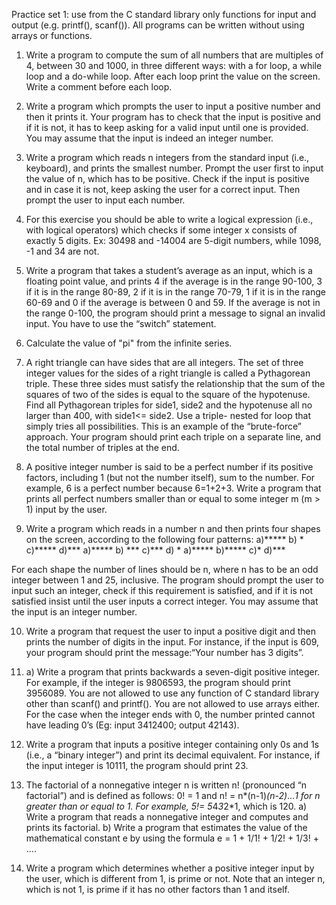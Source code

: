 Practice set 1: use from the C standard library only functions for input and output (e.g. printf(), scanf()). All programs can be written without using arrays or functions.

1. Write a program to compute the sum of all numbers that are multiples of 4, between 30 and 1000, in three different ways: with a for loop, a while loop and a do-while loop. After each loop print the value on the screen. Write a comment before each loop.

2. Write a program which prompts the user to input a positive number and then it prints it. Your program has to check that the input is positive and if it is not, it has to keep asking for a valid input until one is provided. You may assume that the input is indeed an integer number.

3. Write a program which reads n integers from the standard input (i.e., keyboard), and prints the smallest number. Prompt the user first to input the value of n, which has to be positive. Check if the input is positive and in case it is not, keep asking the user for a correct input. Then prompt the user to input each number.

4. For this exercise you should be able to write a logical expression (i.e., with logical operators) which checks if some integer x consists of exactly 5 digits. Ex: 30498 and -14004 are 5-digit numbers, while 1098, -1 and 34 are not.

5. Write a program that takes a student’s average as an input, which is a floating point value, and prints
4 if the average is in the range 90-100, 3 if it is in the range 80-89, 2 if it is in the range 70-79, 1 if it is in the range 60-69 and 0 if the average is between 0 and 59. If the average is not in the range 0-100, the program should print a message to signal an invalid input. You have to use the “switch” statement.

6. Calculate the value of "pi" from the infinite series.

7. A right triangle can have sides that are all integers. The set of three integer values for the sides of a right triangle is called a Pythagorean triple. These three sides must satisfy the relationship that the sum of the squares of two of the sides is equal to the square of the hypotenuse. Find all Pythagorean triples for side1, side2 and the hypotenuse all no larger than 400, with side1<= side2. Use a triple- nested for loop that simply tries all possibilities. This is an example of the “brute-force” approach. Your program should print each triple on a separate line, and the total number of triples at the end.

8. A positive integer number is said to be a perfect number if its positive factors, including 1 (but not the number itself), sum to the number. For example, 6 is a perfect number because 6=1+2+3. Write a program that prints all perfect numbers smaller than or equal to some integer m (m > 1) input by the user.

9. Write a program which reads in a number n and then prints four shapes on the screen, according to the following four patterns:
a)***** b)  *   c)***** d)***
a)***** b) ***  c)***   d) *
a)***** b)***** c)*     d)***
  
  For each shape the number of lines should be n, where n has to be an odd integer between 1 and 25, inclusive. The program should prompt the user to input such an integer, check if this requirement is satisfied, and if it is not satisfied insist until the user inputs a correct integer. You may assume that the input is an integer number.
  
10. Write a program that request the user to input a positive digit and then prints the number of digits in the input. For instance, if the input is 609, your program should print the message:“Your number has 3 digits”.

11. a) Write a program that prints backwards a seven-digit positive integer. For example, if the integer is 9806593, the program should print 3956089. You are not allowed to use any function of C standard library other than scanf() and printf(). You are not allowed to use arrays either. For the case when the integer ends with 0, the number printed cannot have leading 0’s (Eg: input 3412400; output 42143).

12. Write a program that inputs a positive integer containing only 0s and 1s (i.e., a “binary integer”) and print its decimal equivalent. For instance, if the input integer is 10111, the program should print 23.

13. The factorial of a nonnegative integer n is written n! (pronounced “n factorial”) and is defined as follows: 0! = 1 and n! = n*(n-1)*(n-2)*...*1 for n greater than or equal to 1. For example, 5!= 5*4*3*2*1, which is 120. a) Write a program that reads a nonnegative integer and computes and prints its factorial. b) Write a program that estimates the value of the mathematical constant e by using the formula e = 1 + 1/1! + 1/2! + 1/3! + ....

14. Write a program which determines whether a positive integer input by the user, which is different from 1, is prime or not. Note that an integer n, which is not 1, is prime if it has no other factors than 1 and itself.
